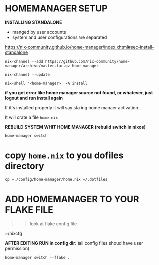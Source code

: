 # HOMEMANAGER SETUP

**INSTALLING STANDALONE**
- manged by user accounts
- system and user configurations are separated

https://nix-community.github.io/home-manager/index.xhtml#sec-install-standalone

```
nix-channel --add https://github.com/nix-community/home-manager/archive/master.tar.gz home-manager
```
```
nix-channel --update
```

```
nix-shell '<home-manager>' -A install
```

**if you get error like home manager source not found, or whatever, just logout and run install again**

If it's installed properly it will say staring home manaer activation...

It will crate a file `home.nix`


**REBUILD SYSTEM WHIT HOME MANAGER (rebuild switch in nixos)**

```
home-manager switch
```

# copy `home.nix` to you dofiles directory

```
cp ~./config/home-manager/home.nix ~/.dotfiles
```

# ADD HOMEMANAGER TO YOUR FLAKE FILE

>> look at flake config file

~/nixcfg

**AFTER EDITING RUN in config dir:**
(all config files shoud have user permission)

```
home-manager switch --flake .
```

